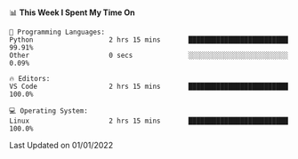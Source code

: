 <!--START_SECTION:waka-->
📊 **This Week I Spent My Time On** 

```text
💬 Programming Languages: 
Python                   2 hrs 15 mins       █████████████████████████   99.91% 
Other                    0 secs              ░░░░░░░░░░░░░░░░░░░░░░░░░   0.09%

🔥 Editors: 
VS Code                  2 hrs 15 mins       █████████████████████████   100.0%

💻 Operating System: 
Linux                    2 hrs 15 mins       █████████████████████████   100.0%

```


 Last Updated on 01/01/2022
<!--END_SECTION:waka-->
